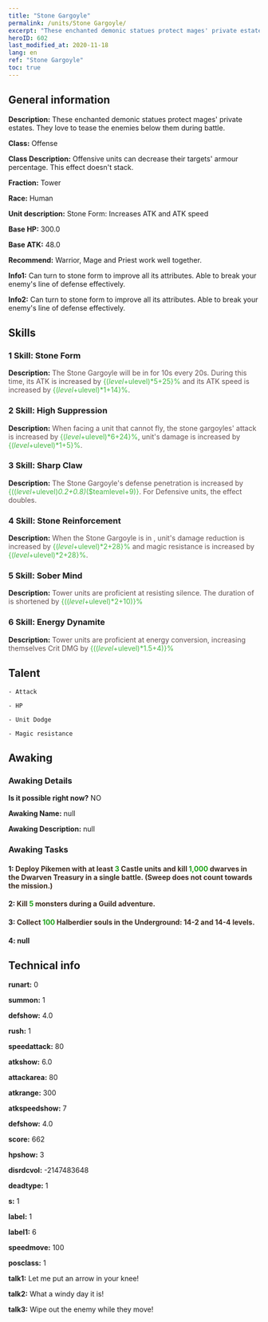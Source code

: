 ```yaml
---
title: "Stone Gargoyle"
permalink: /units/Stone Gargoyle/
excerpt: "These enchanted demonic statues protect mages' private estates. They love to tease the enemies below them during battle."
heroID: 602
last_modified_at: 2020-11-18
lang: en
ref: "Stone Gargoyle"
toc: true
---
```

## General information
 **Description:** These enchanted demonic statues protect mages' private estates. They love to tease the enemies below them during battle.

 **Class:** Offense

 **Class Description:** Offensive units can decrease their targets' armour percentage. This effect doesn't stack.

 **Fraction:** Tower

 **Race:** Human

 **Unit description:** Stone Form: Increases ATK and ATK speed

 **Base HP:** 300.0

 **Base ATK:** 48.0

 **Recommend:** Warrior, Mage and Priest work well together. 

 **Info1:** Can turn to stone form to improve all its attributes. Able to break your enemy's line of defense effectively.

 **Info2:** Can turn to stone form to improve all its attributes. Able to break your enemy's line of defense effectively.

## Skills
### 1 Skill: Stone Form
 **Description:** <span style="color: #645252">The Stone Gargoyle will be in <Stone Form> for 10s every 20s. During this time, its ATK is increased by <span style="color: black"><span style="color: #48b946">{($level+$ulevel)*5+25}%<span style="color: black"><span style="color: #645252"> and its ATK speed is increased by <span style="color: black"><span style="color: #48b946">{($level+$ulevel)*1+14}%<span style="color: black"><span style="color: #645252">.<span style="color: black">

### 2 Skill: High Suppression
 **Description:** <span style="color: #645252">When facing a unit that cannot fly, the stone gargoyles' attack is increased by <span style="color: black"><span style="color: #48b946">{($level+$ulevel)*6+24}%<span style="color: black"><span style="color: #645252">, unit's damage is increased by <span style="color: black"><span style="color: #48b946">{($level+$ulevel)*1+5}%<span style="color: black"><span style="color: #645252">.<span style="color: black">

### 3 Skill: Sharp Claw
 **Description:** <span style="color: #645252">The Stone Gargoyle's defense penetration is increased by <span style="color: black"><span style="color: #48b946">{(($level+$ulevel)*0.2+0.8)*($teamlevel+9)}<span style="color: black"><span style="color: #645252">. For Defensive units, the effect doubles.<span style="color: black">

### 4 Skill: Stone Reinforcement
 **Description:** <span style="color: #645252">When the Stone Gargoyle is in <Stone Form>, unit's damage reduction is increased by <span style="color: black"><span style="color: #48b946">{($level+$ulevel)*2+28}%<span style="color: black"><span style="color: #645252"> and magic resistance is increased by <span style="color: black"><span style="color: #48b946">{($level+$ulevel)*2+28}%<span style="color: black"><span style="color: #645252">.<span style="color: black">

### 5 Skill: Sober Mind
 **Description:** <span style="color: #645252">Tower units are proficient at resisting silence. The duration of <silence> is shortened by <span style="color: black"><span style="color: #48b946">{(($level+$ulevel)*2+10)}%<span style="color: black"><span style="color: #645252"><span style="color: black">

### 6 Skill: Energy Dynamite
 **Description:** <span style="color: #645252">Tower units are proficient at energy conversion, increasing themselves Crit DMG by <span style="color: black"><span style="color: #48b946">{(($level+$ulevel)*1.5+4)}%<span style="color: black"><span style="color: #645252"><span style="color: black">

## Talent

    - Attack

    - HP

    - Unit Dodge

    - Magic resistance

## Awaking
### Awaking Details
 **Is it possible right now?** NO

 **Awaking Name:** null

 **Awaking Description:** null

### Awaking Tasks

#### 1: <span style="color: #3c2a1e">Deploy Pikemen with at least <span style="color: black"><span style="color: #1ca216">3<span style="color: black"><span style="color: #3c2a1e"> Castle units and kill <span style="color: black"><span style="color: #1ca216">1,000<span style="color: black"><span style="color: #3c2a1e"> dwarves in the Dwarven Treasury in a single battle. (Sweep does not count towards the mission.)<span style="color: black">

#### 2: <span style="color: #3c2a1e">Kill <span style="color: black"><span style="color: #1ca216">5<span style="color: black"><span style="color: #3c2a1e"> monsters during a Guild adventure.<span style="color: black">

#### 3: <span style="color: #3c2a1e">Collect <span style="color: black"><span style="color: #1ca216">100<span style="color: black"><span style="color: #3c2a1e"> Halberdier souls in the Underground: 14-2 and 14-4 levels.<span style="color: black">

#### 4: null

## Technical info
 **runart:** 0

 **summon:** 1

 **defshow:** 4.0

 **rush:** 1

 **speedattack:** 80

 **atkshow:** 6.0

 **attackarea:** 80

 **atkrange:** 300

 **atkspeedshow:** 7

 **defshow:** 4.0

 **score:** 662

 **hpshow:** 3

 **disrdcvol:** -2147483648

 **deadtype:** 1

 **s:** 1

 **label:** 1

 **label1:** 6

 **speedmove:** 100

 **posclass:** 1

 **talk1:** Let me put an arrow in your knee!

 **talk2:** What a windy day it is!

 **talk3:** Wipe out the enemy while they move!

